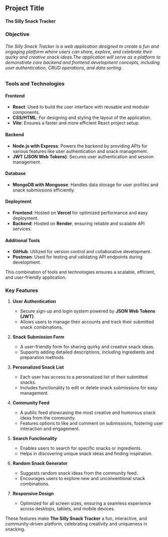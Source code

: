 ## Project Title
#### The Silly Snack Tracker

### Objective
###### The Silly Snack Tracker is a web application designed to create a fun and engaging platform where users can share, explore, and celebrate their quirky and creative snack ideas.The application will serve as a platform to demonstrate core backend and frontend development concepts, including user authentication, CRUD operations, and data sorting.

### Tools and Technologies

#### **Frontend**  
- **React**: Used to build the user interface with reusable and modular components.  
- **CSS/HTML**: For designing and styling the layout of the application.  
- **Vite**: Ensures a faster and more efficient React project setup.  

#### **Backend**  
- **Node.js with Express**: Powers the backend by providing APIs for various features like user authentication and snack management.  
- **JWT (JSON Web Tokens)**: Secures user authentication and session management.  

#### **Database**  
- **MongoDB with Mongoose**: Handles data storage for user profiles and snack submissions efficiently.  

#### **Deployment**  
- **Frontend**: Hosted on **Vercel** for optimized performance and easy deployment.  
- **Backend**: Hosted on **Render**, ensuring reliable and scalable API services.  

#### **Additional Tools**  
- **GitHub**: Utilized for version control and collaborative development.  
- **Postman**: Used for testing and validating API endpoints during development.  

This combination of tools and technologies ensures a scalable, efficient, and user-friendly application.



### Key Features

1. **User Authentication**  
   - Secure sign-up and login system powered by **JSON Web Tokens (JWT)**.  
   - Allows users to manage their accounts and track their submitted snack combinations.  

2. **Snack Submission Form**  
   - A user-friendly form for sharing quirky and creative snack ideas.  
   - Supports adding detailed descriptions, including ingredients and preparation methods.  

3. **Personalized Snack List**  
   - Each user has access to a personalized list of their submitted snacks.  
   - Includes functionality to edit or delete snack submissions for easy management.  

4. **Community Feed**  
   - A public feed showcasing the most creative and humorous snack ideas from the community.  
   - Features options to like and comment on submissions, fostering user interaction and engagement.  

5. **Search Functionality**  
   - Enables users to search for specific snacks or ingredients.  
   - Helps in discovering unique snack ideas and finding inspiration.  

6. **Random Snack Generator**  
   - Suggests random snack ideas from the community feed.  
   - Encourages users to explore new and unconventional snack combinations.  

7. **Responsive Design**  
   - Optimized for all screen sizes, ensuring a seamless experience across desktops, tablets, and mobile devices.  

These features make **The Silly Snack Tracker** a fun, interactive, and community-driven platform, celebrating creativity and uniqueness in snacking.











